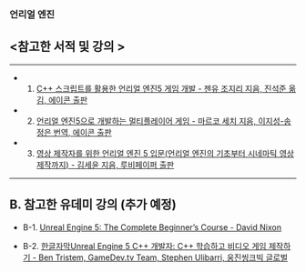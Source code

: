 ### 언리얼 엔진  

## <참고한 서적 및 강의 >
------------------------------------------------------

* 1. [C++ 스크립트를 활용한 언리얼 엔진5 게임 개발 - 젠유 조지리 지음, 진석준 옮김, 에이콘 출판](https://product.kyobobook.co.kr/detail/S000214769623)
    
* 2. [언리얼 엔진5으로 개발하는 멀티플레이어 게임 - 마르코 세치 지음, 이지성-송정은 번역, 에이콘 출판](https://product.kyobobook.co.kr/detail/S000215817133)

* 3. [영상 제작자를 위한 언리얼 엔진 5 입문(언리얼 엔진의 기초부터 시네마틱 영상 제작까지) - 김세윤 지음, 루비페이퍼 출판](https://product.kyobobook.co.kr/detail/S000210534572)
----------------------------------------------------------------------------
## B. 참고한 유데미 강의 (추가 예정)

* B-1. [Unreal Engine 5: The Complete Beginner’s Course - David Nixon](https://www.udemy.com/course/unreal-engine-5-the-complete-beginners-course/?couponCode=KEEPLEARNING)

* B-2. [한글자막Unreal Engine 5 C++ 개발자: C++ 학습하고 비디오 게임 제작하기 - Ben Tristem, GameDev.tv Team, Stephen Ulibarri, 웅진씽크빅 글로벌 ](https://www.udemy.com/course/unrealcourse-korean/?couponCode=KEEPLEARNING)
